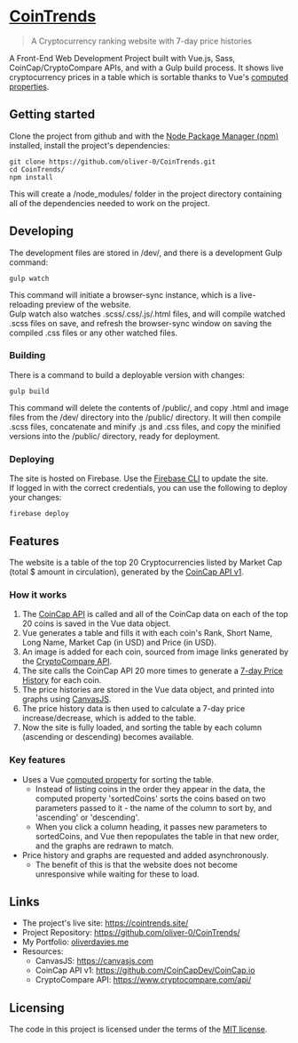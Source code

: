 # [CoinTrends](cointrends.site "cointrends.site")
> A Cryptocurrency ranking website with 7-day price histories

A Front-End Web Development Project built with Vue.js, Sass, CoinCap/CryptoCompare APIs, and with 
a Gulp build process. It shows live cryptocurrency prices in a table which is sortable thanks to Vue's 
[computed properties](https://github.com/oliver-0/CoinTrends#key-features "Key Features | CoinTrends Readme on GitHub").

## Getting started

Clone the project from github and with the [Node Package Manager (npm)](https://docs.npmjs.com/ "npm Documentation") installed, 
install the project's dependencies:

```shell
git clone https://github.com/oliver-0/CoinTrends.git
cd CoinTrends/
npm install
``` 

This will create a /node_modules/ folder in the project directory containing all of the dependencies 
needed to work on the project.

## Developing

The development files are stored in /dev/, and there is a development Gulp command:

```shell
gulp watch
```

This command will initiate a browser-sync instance, which is a live-reloading preview of the website.  
Gulp watch also watches .scss/.css/.js/.html files, and will compile watched .scss files on save, and refresh 
the browser-sync window on saving the compiled .css files or any other watched files.

### Building

There is a command to build a deployable version with changes:

```shell
gulp build
```

This command will delete the contents of /public/, and copy .html and image files from the /dev/ directory 
into the /public/ directory. It will then compile .scss files, concatenate and minify .js and .css files, 
and copy the minified versions into the /public/ directory, ready for deployment.

### Deploying

The site is hosted on Firebase.
Use the [Firebase CLI](https://firebase.google.com/docs/cli/ "Firebase CLI Reference") to update the site.  
If logged in with the correct credentials, you can use the following to deploy your changes:

```shell
firebase deploy
```

## Features

The website is a table of the top 20 Cryptocurrencies listed by Market Cap (total $ amount in circulation), 
generated by the [CoinCap API v1](https://github.com/CoinCapDev/CoinCap.io "CoinCap API v1 - GitHub"). 

### How it works
1. The [CoinCap API](https://github.com/CoinCapDev/CoinCap.io "CoinCap API v1 - GitHub") is called and all of the 
CoinCap data on each of the top 20 coins is saved in the Vue data object.
2. Vue generates a table and fills it with each coin's Rank, Short Name, Long Name, Market Cap (in USD) and Price 
(in USD). 
3. An image is added for each coin, sourced from image links generated by the 
[CryptoCompare API](https://www.cryptocompare.com/api/ "CryptoCompare API docs"). 
4. The site calls the CoinCap API 20 more times to generate a 
[7-day Price History](https://github.com/CoinCapDev/CoinCap.io#history7daycoin "CoinCap API - history 7day") 
for each coin. 
5. The price histories are stored in the Vue data object, and printed into graphs using 
[CanvasJS](https://canvasjs.com/ "Beautiful HTML5 JavaScript Charts | CanvasJS.com"). 
6. The price history data is then used to calculate a 7-day price increase/decrease, which is added to the table. 
7. Now the site is fully loaded, and sorting the table by each column (ascending or descending) becomes available.

### Key features
* Uses a Vue [computed property](https://vuejs.org/v2/guide/computed.html "Computed Properties and Watchers | Vue.js") 
for sorting the table.
  * Instead of listing coins in the order they appear in the data, the computed property 'sortedCoins' 
  sorts the coins based on two parameters passed to it - the name of the column to sort by, and 'ascending' or
  'descending'.
  * When you click a column heading, it passes new parameters to sortedCoins, and Vue then repopulates the table in that 
  new order, and the graphs are redrawn to match.
* Price history and graphs are requested and added asynchronously.
  * The benefit of this is that the website does not become unresponsive while waiting for these to load.
   

## Links

- The project's live site: https://cointrends.site/
- Project Repository: https://github.com/oliver-0/CoinTrends/
- My Portfolio: [oliverdavies.me](https://oliverdavies.me)
- Resources: 
  - CanvasJS: https://canvasjs.com
  - CoinCap API v1: https://github.com/CoinCapDev/CoinCap.io
  - CryptoCompare API: https://www.cryptocompare.com/api/


## Licensing

The code in this project is licensed under the terms of the [MIT license](https://github.com/oliver-0/CoinTrends/blob/master/LICENSE).
